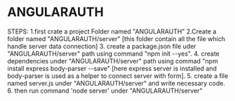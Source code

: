 # ANGULARAUTH
STEPS:
1.first crate a project Folder named "ANGULARAUTH"
2.Create a folder named  "ANGULARAUTH/server"  [this folder contain all the file which handle server data connection]
3. create a package.json file uder "ANGULARAUTH/server" path using command "npm init --yes".
4. create dependencies under "ANGULARAUTH/server" path using commad "npm install express body-parser --save"
  [here express server is installed and body-parser is used as a helper to connect server with form].
5. create a file named server.js under "ANGULARAUTH/server" and write necessary code.
6. then run command 'node server' under "ANGULARAUTH/server"
